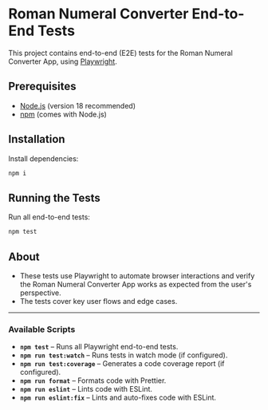 # Roman Numeral Converter End-to-End Tests

This project contains end-to-end (E2E) tests for the Roman Numeral Converter App, using [Playwright](https://playwright.dev/).

## Prerequisites

- [Node.js](https://nodejs.org/) (version 18 recommended)
- [npm](https://www.npmjs.com/) (comes with Node.js)

## Installation

Install dependencies:

```bash
npm i
```

## Running the Tests

Run all end-to-end tests:

```bash
npm test
```

## About

- These tests use Playwright to automate browser interactions and verify the Roman Numeral Converter App works as expected from the user's perspective.
- The tests cover key user flows and edge cases.

---

### Available Scripts

- **`npm test`** – Runs all Playwright end-to-end tests.
- **`npm run test:watch`** – Runs tests in watch mode (if configured).
- **`npm run test:coverage`** – Generates a code coverage report (if configured).
- **`npm run format`** – Formats code with Prettier.
- **`npm run eslint`** – Lints code with ESLint.
- **`npm run eslint:fix`** – Lints and auto-fixes code with ESLint.


